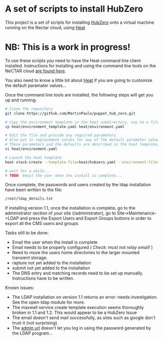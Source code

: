 A set of scripts to install HubZero
===================================

This project is a set of scripts for installing [HubZero](https://hubzero.org) onto a virtual machine
running on the Nectar cloud, using [Heat](https://support.rc.nectar.org.au/docs/heat)

# NB: This is a work in progress! #

To use these scripts you need to have the Heat command line client installed. Instructions for installing and using
the command line tools on the NeCTAR cloud [are found here](https://support.rc.nectar.org.au/docs/installing-command-line-tools).

You also need to know a little bit about [Heat](https://support.rc.nectar.org.au/docs/heat) if you are
going to customize the default paramater values...

Once the command line tools are installed, the following steps will get you up and running:

```bash
# Clone the repository
git clone https://github.com/MartinPaulo/puppet_hub_zero.git

# Copy the environment template in the heat subdirectory, say to a file named 'environment.yaml'
cp heat/environment_template.yaml heat/environment.yaml

# Edit the file and provide any required parameters.
# Also put in replacement values for any of the default parameter values that are not acceptable.
# These parameters and the defaults are described in the heat template, heat/hubzero.yaml
vi heat/environment.yaml

# Launch the heat template
heat stack-create --template-file=heat/hubzero.yaml --environment-file=heat/environment.yaml hubzero_1_3

# wait for a while...
# TODO: email the user when the install is complete...
```

Once complete, the passwords and users created by the ldap installation have been written to the file:

```bash
/root/ldap_details.txt
```

If installing version 1.1, once the installation is complete, go to the administrator section of your site
(/administrator), go to Site->Maintenance->LDAP and press the Export Users and Export Groups buttons
in order to export all the CMS users and groups

Tasks still to be done:
- Email the user when the install is complete
- Email needs to be properly configured ( *Check: must not relay email!* )
- Need to move the users home directories to the larger mounted transient storage.
- rapture not yet added to the installation
- submit not yet added to the installation
- The DNS entry and matching records need to be set up manually. Instructions have to be written.

Known issues:
- The LDAP installation on version 1.1 returns an error: needs investigation. See the open-ldap module for more.
- The maxwell service create template execution seems thoroughly broken in 1.1 and 1.2. This would appear to
  be a HubZero Issue
- The email doesn't send mail successfully, as sites such as google don't trust it (not surprising).
- The [admin url](https://hubzero.org/wiki/HubAdministrationGuide/Login) doesn't let you log in using the password
  generated by the LDAP program...